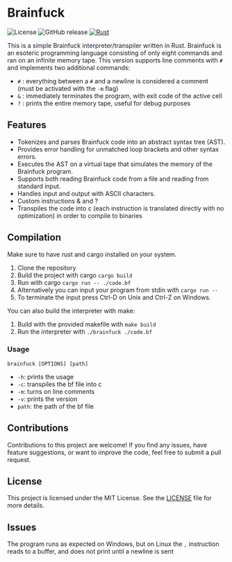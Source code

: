 # Brainfuck

![License](https://img.shields.io/badge/license-MIT-blue.svg)
![GitHub release](https://img.shields.io/github/v/release/ramsteak/brainfuck.svg)
[![Rust](https://github.com/ramsteak/brainfuck/actions/workflows/rust.yml/badge.svg)](https://github.com/ramsteak/brainfuck/actions/workflows/rust.yml)

This is a simple Brainfuck interpreter/transpiler written in Rust. Brainfuck is an esoteric programming language consisting of only eight commands and ran on an infinite memory tape.
This version supports line comments with `#` and implements two additional commands:

- `#` : everything between a `#` and a newline is considered a comment (must be activated with the `-m` flag)
- `&` : immediately terminates the program, with exit code of the active cell
- `?` : prints the entire memory tape, useful for debug purposes

## Features

- Tokenizes and parses Brainfuck code into an abstract syntax tree (AST).
- Provides error handling for unmatched loop brackets and other syntax errors.
- Executes the AST on a virtual tape that simulates the memory of the Brainfuck program.
- Supports both reading Brainfuck code from a file and reading from standard input.
- Handles input and output with ASCII characters.
- Custom instructions & and ?
- Transpiles the code into c (each instruction is translated directly with no optimization) in order to compile to binaries

## Compilation

Make sure to have rust and cargo installed on your system.

1. Clone the repository
1. Build the project with cargo `cargo build`
1. Run with cargo `cargo run -- ./code.bf`
1. Alternatively you can input your program from stdin with `cargo run --`
1. To terminate the input press Ctrl-D on Unix and Ctrl-Z on Windows.

You can also build the interpreter with make:

1. Build with the provided makefile with `make build`
1. Run the interpreter with `./brainfuck ./code.bf`

### Usage

`brainfuck [OPTIONS] [path]`

- `-h`: prints the usage
- `-c`: transpiles the bf file into c
- `-m`: turns on line comments
- `-v`: prints the version
- `path`: the path of the bf file

## Contributions

Contributions to this project are welcome! If you find any issues, have feature suggestions, or want to improve the code, feel free to submit a pull request.

## License

This project is licensed under the MIT License. See the [LICENSE](LICENSE) file for more details.

## Issues

The program runs as expected on Windows, but on Linux the `,` instruction reads to a buffer, and does not print until a newline is sent
